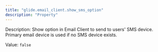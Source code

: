 ```yaml
---
title: "glide.email_client.show_sms_option"
description: "Property"
---
```


Description: Show option in Email Client to send to users' SMS device. Primary email device is used if no SMS device exists.

Value: `false`